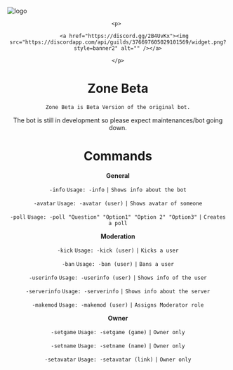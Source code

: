 ![logo](https://cdn.discordapp.com/attachments/511228031008768002/512572063735742474/20181115_121808.png)
<div align="center">

	<p> 

		<a href="https://discord.gg/2B4UvKx"><img src="https://discordapp.com/api/guilds/376697605029101569/widget.png?style=banner2" alt="" /></a>

	</p>
# Zone Beta
```Zone Beta is Beta Version of the original bot.```

The bot is still in development so please expect maintenances/bot going down.

# Commands
**General**

`-info` `Usage: -info` `|` `Shows info about the bot`

`-avatar` `Usage: -avatar (user)` `|` `Shows avatar of someone`

`-poll` `Usage: -poll "Question" "Option1" "Option 2" "Option3"` `|` `Creates a poll`

**Moderation**

`-kick` `Usage: -kick (user)` `|` `Kicks a user`

`-ban` `Usage: -ban (user)` `|` `Bans a user`

`-userinfo` `Usage: -userinfo (user)` `|` `Shows info of the user`

`-serverinfo` `Usage: -serverinfo` `|` `Shows info about the server`

`-makemod` `Usage: -makemod (user)` `|` `Assigns Moderator role`

**Owner** 

`-setgame` `Usage: -setgame (game)` `|` `Owner only`

`-setname` `Usage: -setname (name)` `|` `Owner only`

`-setavatar` `Usage: -setavatar (link)` `|` `Owner only`
